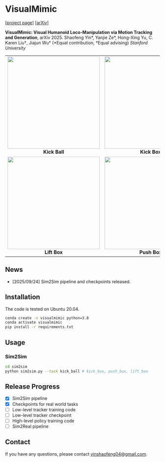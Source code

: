 # VisualMimic
[[project page]](https://visualmimic.github.io/) [[arXiv]](https://arxiv.org/abs/2509.20322)

 **VisualMimic: Visual Humanoid Loco-Manipulation via Motion Tracking and Generation**, arXiv 2025.
 Shaofeng Yin*, Yanjie Ze*, Hong-Xing Yu, C. Karen Liu†, Jiajun Wu† (*Equal contribution, †Equal advising)
*Stanford University*

<table>
<tr>
<td align="center">
  <img src="asset/videos/sim2sim/kick_ball_sim2sim.gif" width="300"/>
  <br/>
  <b>Kick Ball</b>
</td>
<td align="center">
  <img src="asset/videos/sim2sim/kick_box_sim2sim.gif" width="300"/>
  <br/>
  <b>Kick Box</b>
</td>
</tr>
<tr>
<td align="center">
  <img src="asset/videos/sim2sim/lift_box_sim2sim.gif" width="300"/>
  <br/>
  <b>Lift Box</b>
</td>
<td align="center">
  <img src="asset/videos/sim2sim/push_box_sim2sim.gif" width="300"/>
  <br/>
  <b>Push Box</b>
</td>
</tr>
</table>


## News
- [2025/09/24] Sim2Sim pipeline and checkpoints released.

## Installation

The code is tested on Ubuntu 20.04.

```bash
conda create -n visualmimic python=3.8
conda activate visualmimic
pip install -r requirements.txt
```

## Usage

### Sim2Sim

```bash
cd sim2sim
python sim2sim.py --task kick_ball # kick_box, push_box, lift_box
```


## Release Progress

- [x] Sim2Sim pipeline
- [x] Checkpoints for real world tasks
- [ ] Low-level tracker training code
- [ ] Low-level tracker checkpoint
- [ ] High-level policy training code
- [ ] Sim2Real pipeline

## Contact

If you have any questions, please contact yinshaofeng04@gmail.com.
